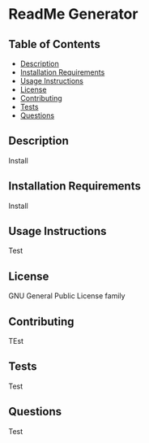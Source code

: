 
# ReadMe Generator

## Table of Contents
- [Description](https://github.com/dcon0610/read_me_generator/blob/main/Develop/newreadMe.md#description)
- [Installation Requirements](https://github.com/dcon0610/read_me_generator/blob/main/Develop/newreadMe.md#installation-requirements)
- [Usage Instructions](https://github.com/dcon0610/read_me_generator/blob/main/Develop/newreadMe.md#usage-instructions)
- [License](https://github.com/dcon0610/read_me_generator/blob/main/Develop/newreadMe.md#license)
- [Contributing](https://github.com/dcon0610/read_me_generator/blob/main/Develop/newreadMe.md#contributing)
- [Tests](https://github.com/dcon0610/read_me_generator/blob/main/Develop/newreadMe.md#tests)
- [Questions](https://github.com/dcon0610/read_me_generator/blob/main/Develop/newreadMe.md#questions)



## Description
Install

## Installation Requirements
Install

## Usage Instructions
Test

## License
GNU General Public License family

## Contributing
TEst

## Tests
Test

## Questions
Test
